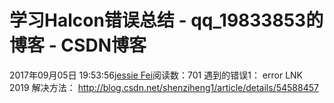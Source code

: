 # 学习Halcon错误总结 - qq_19833853的博客 - CSDN博客
2017年09月05日 19:53:56[jessie Fei](https://me.csdn.net/qq_19833853)阅读数：701
遇到的错误1：
error LNK 2019
解决方法：
http://blog.csdn.net/shenziheng1/article/details/54588457
